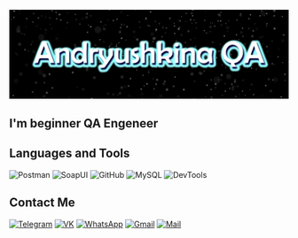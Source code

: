 ![Headers](https://github.com/starling92216/starling92216/blob/main/assets/Starling%20Comics.jpg)

## I'm beginner QA Engeneer

## Languages and Tools
![Postman](https://img.shields.io/badge/Postman-000?style=for-the-badge&logo=postman)
![SoapUI](https://img.shields.io/badge/SoapUI-001?style=for-the-badge&logo=soapui)
![GitHub](https://img.shields.io/badge/GitHub-002?style=for-the-badge&logo=github)
![MySQL](https://img.shields.io/badge/MySQL-003?style=for-the-badge&logo=mysql)
![DevTools](https://img.shields.io/badge/DevTools-004?style=for-the-badge&logo=devtools)

## Contact Me
[![Telegram](https://img.shields.io/badge/Telegram-000?style=for-the-badge&logo=telegram)](https://t.me/starling92)
[![VK](https://img.shields.io/badge/Vkontakte-001?style=for-the-badge&logo=vk)](https://vk.ru/id5201718)
[![WhatsApp](https://img.shields.io/badge/WhatsApp-002?style=for-the-badge&logo=whatsapp)](https://wa.me/79032556857)
[![Gmail](https://img.shields.io/badge/GMail-003?style=for-the-badge&logo=gmail)](http://irina.andrushkina@gmail.com)
[![Mail](https://img.shields.io/badge/Mail.ru-004?style=for-the-badge&logo=mail.ru)](http://gonza25_92@mail.ru)
